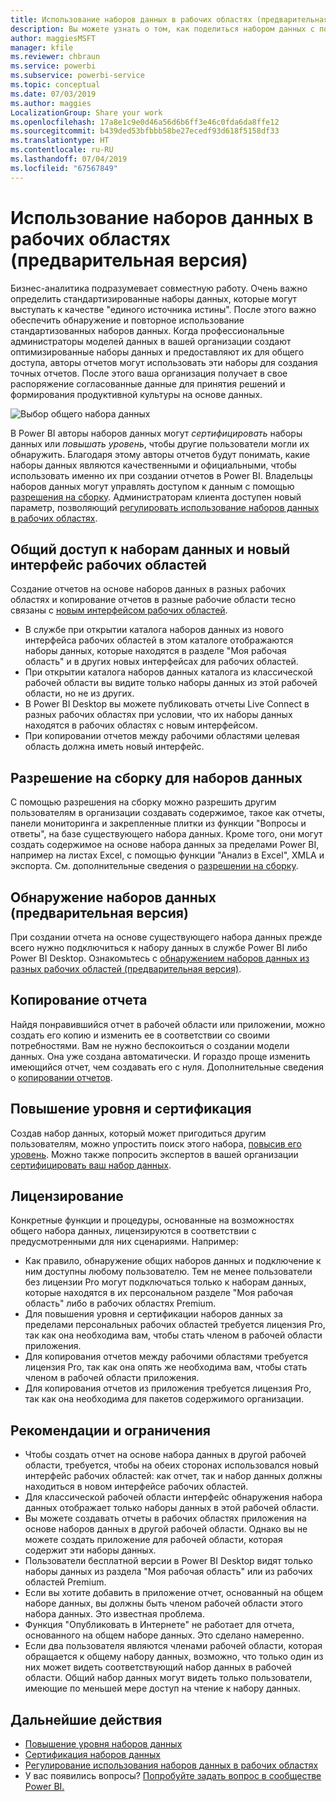 ```yaml
---
title: Использование наборов данных в рабочих областях (предварительная версия) — Power BI
description: Вы можете узнать о том, как поделиться набором данных с пользователями в организации. Затем они могут создать отчеты, основанные на вашем наборе данных, в своих рабочих областях.
author: maggiesMSFT
manager: kfile
ms.reviewer: chbraun
ms.service: powerbi
ms.subservice: powerbi-service
ms.topic: conceptual
ms.date: 07/03/2019
ms.author: maggies
LocalizationGroup: Share your work
ms.openlocfilehash: 17a8e1c9e0d46a56d6b6ff3e46c0fda6da8ffe12
ms.sourcegitcommit: b439ded53bfbbb58be27ecedf93d618f5158df33
ms.translationtype: HT
ms.contentlocale: ru-RU
ms.lasthandoff: 07/04/2019
ms.locfileid: "67567849"
---
```

# <a name="use-datasets-across-workspaces-preview"></a>Использование наборов данных в рабочих областях (предварительная версия)

Бизнес-аналитика подразумевает совместную работу. Очень важно определить стандартизированные наборы данных, которые могут выступать к качестве "единого источника истины". После этого важно обеспечить обнаружение и повторное использование стандартизованных наборов данных. Когда профессиональные администраторы моделей данных в вашей организации создают оптимизированные наборы данных и предоставляют их для общего доступа, авторы отчетов могут использовать эти наборы для создания точных отчетов. После этого ваша организация получает в свое распоряжение согласованные данные для принятия решений и формирования продуктивной культуры на основе данных.

![Выбор общего набора данных](media/service-datasets-across-workspaces/power-bi-select-shared-dataset.png)

В Power BI авторы наборов данных могут *сертифицировать* наборы данных или *повышать уровень*, чтобы другие пользователи могли их обнаружить. Благодаря этому авторы отчетов будут понимать, какие наборы данных являются качественными и официальными, чтобы использовать именно их при создании отчетов в Power BI. Владельцы наборов данных могут управлять доступом к данным с помощью [разрешения на сборку](service-datasets-build-permissions.md#build-permissions-for-shared-datasets). Администраторам клиента доступен новый параметр, позволяющий [регулировать использование наборов данных в рабочих областях](service-datasets-admin-across-workspaces.md).

## <a name="dataset-sharing-and-the-new-workspace-experience"></a>Общий доступ к наборам данных и новый интерфейс рабочих областей

Создание отчетов на основе наборов данных в разных рабочих областях и копирование отчетов в разные рабочие области тесно связаны с [новым интерфейсом рабочих областей](service-create-the-new-workspaces.md).

- В службе при открытии каталога наборов данных из нового интерфейса рабочих областей в этом каталоге отображаются наборы данных, которые находятся в разделе "Моя рабочая область" и в других новых интерфейсах для рабочих областей. 
- При открытии каталога наборов данных каталога из классической рабочей области вы видите только наборы данных из этой рабочей области, но не из других.
- В Power BI Desktop вы можете публиковать отчеты Live Connect в разных рабочих областях при условии, что их наборы данных находятся в рабочих областях с новым интерфейсом.
- При копировании отчетов между рабочими областями целевая область должна иметь новый интерфейс.

## <a name="build-permission-for-datasets"></a>Разрешение на сборку для наборов данных

С помощью разрешения на сборку можно разрешить другим пользователям в организации создавать содержимое, такое как отчеты, панели мониторинга и закрепленные плитки из функции "Вопросы и ответы", на базе существующего набора данных. Кроме того, они могут создать содержимое на основе набора данных за пределами Power BI, например на листах Excel, с помощью функции "Анализ в Excel", XMLA и экспорта. См. дополнительные сведения о [разрешении на сборку](service-datasets-build-permissions.md#build-permissions-for-shared-datasets).

## <a name="discover-datasets-preview"></a>Обнаружение наборов данных (предварительная версия)

При создании отчета на основе существующего набора данных прежде всего нужно подключиться к набору данных в службе Power BI либо Power BI Desktop. Ознакомьтесь с [обнаружением наборов данных из разных рабочих областей (предварительная версия)](service-datasets-discover-across-workspaces.md).

## <a name="copy-a-report"></a>Копирование отчета

Найдя понравившийся отчет в рабочей области или приложении, можно создать его копию и изменить ее в соответствии со своими потребностями. Вам не нужно беспокоиться о создании модели данных. Она уже создана автоматически. И гораздо проще изменить имеющийся отчет, чем создавать его с нуля. Дополнительные сведения о [копировании отчетов](service-datasets-copy-reports.md).

## <a name="promotion-and-certification"></a>Повышение уровня и сертификация

Создав набор данных, который может пригодиться другим пользователям, можно упростить поиск этого набора, [повысив его уровень](service-datasets-promote.md). Можно также попросить экспертов в вашей организации [сертифицировать ваш набор данных](service-datasets-certify.md).

## <a name="licensing"></a>Лицензирование

Конкретные функции и процедуры, основанные на возможностях общего набора данных, лицензируются в соответствии с предусмотренными для них сценариями.  Например:

- Как правило, обнаружение общих наборов данных и подключение к ним доступны любому пользователю. Тем не менее пользователи без лицензии Pro могут подключаться только к наборам данных, которые находятся в их персональном разделе "Моя рабочая область" либо в рабочих областях Premium.
- Для повышения уровня и сертификации наборов данных за пределами персональных рабочих областей требуется лицензия Pro, так как она необходима вам, чтобы стать членом в рабочей области приложения.
- Для копирования отчетов между рабочими областями требуется лицензия Pro, так как она опять же необходима вам, чтобы стать членом в рабочей области приложения.
- Для копирования отчетов из приложения требуется лицензия Pro, так как она необходима для пакетов содержимого организации.

## <a name="considerations-and-limitations"></a>Рекомендации и ограничения

- Чтобы создать отчет на основе набора данных в другой рабочей области, требуется, чтобы на обеих сторонах использовался новый интерфейс рабочих областей: как отчет, так и набор данных должны находиться в новом интерфейсе рабочих областей.
- Для классической рабочей области интерфейс обнаружения набора данных отображает только наборы данных в этой рабочей области.
- Вы можете создавать отчеты в рабочих областях приложения на основе наборов данных в другой рабочей области. Однако вы не можете создать приложение для рабочей области, которая содержит эти наборы данных.
- Пользователи бесплатной версии в Power BI Desktop видят только наборы данных из раздела "Моя рабочая область" или из рабочих областей Premium.
- Если вы хотите добавить в приложение отчет, основанный на общем наборе данных, вы должны быть членом рабочей области этого набора данных. Это известная проблема.
- Функция "Опубликовать в Интернете" не работает для отчета, основанного на общем наборе данных. Это сделано намеренно.
- Если два пользователя являются членами рабочей области, которая обращается к общему набору данных, возможно, что только один из них может видеть соответствующий набор данных в рабочей области. Общий набор данных могут видеть только пользователи, имеющие по меньшей мере доступ на чтение к набору данных. 

## <a name="next-steps"></a>Дальнейшие действия

- [Повышение уровня наборов данных](service-datasets-promote.md)
- [Сертификация наборов данных](service-datasets-certify.md)
- [Регулирование использования наборов данных в рабочих областях](service-datasets-admin-across-workspaces.md)
- У вас появились вопросы? [Попробуйте задать вопрос в сообществе Power BI.](http://community.powerbi.com/)
